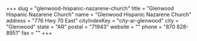 +++
slug = "glenwood-hispanic-nazarene-church"
title = "Glenwood Hispanic Nazarene Church"
name = "Glenwood Hispanic Nazarene Church"
address = "776 Hwy 70 East"
cityIndexKey = "city-ar-glenwood"
city = "Glenwood"
state = "AR"
postal = "71943"
website = ""
phone = "870 828-8951"
fax = ""
+++
